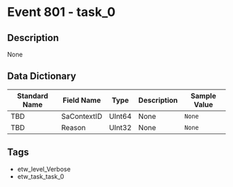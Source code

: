# Event 801 - task_0

## Description
None

## Data Dictionary
|Standard Name|Field Name|Type|Description|Sample Value|
|---|---|---|---|---|
|TBD|SaContextID|UInt64|None|`None`|
|TBD|Reason|UInt32|None|`None`|

## Tags
* etw_level_Verbose
* etw_task_task_0